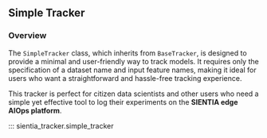 ## Simple Tracker

### Overview

The `SimpleTracker` class, which inherits from `BaseTracker`, is designed to provide a minimal and user-friendly way to track models. It requires only the specification of a dataset name and input feature names, making it ideal for users who want a straightforward and hassle-free tracking experience.

This tracker is perfect for citizen data scientists and other users who need a simple yet effective tool to log their experiments on the **SIENTIA edge AIOps platform**.

::: sientia_tracker.simple_tracker